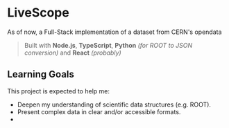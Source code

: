 # LiveScope
As of now, a Full-Stack implementation of a dataset from CERN's opendata

> Built with **Node.js**, **TypeScript**, **Python** *(for ROOT to JSON conversion)* and **React** *(probably)*

## Learning Goals
This project is expected to help me:
- Deepen my understanding of scientific data structures (e.g. ROOT).
- Present complex data in clear and/or accessible formats.
- 